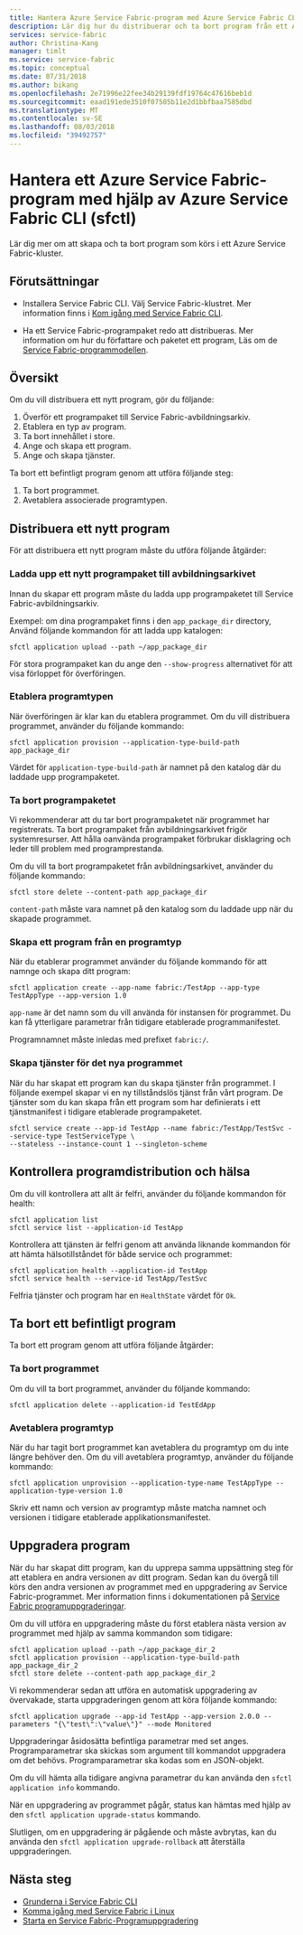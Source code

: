 ```yaml
---
title: Hantera Azure Service Fabric-program med Azure Service Fabric CLI (sfctl)
description: Lär dig hur du distribuerar och ta bort program från ett Azure Service Fabric-kluster med hjälp av Azure Service Fabric CLI
services: service-fabric
author: Christina-Kang
manager: timlt
ms.service: service-fabric
ms.topic: conceptual
ms.date: 07/31/2018
ms.author: bikang
ms.openlocfilehash: 2e71996e22fee34b29139fdf19764c47616beb1d
ms.sourcegitcommit: eaad191ede3510f07505b11e2d1bbfbaa7585dbd
ms.translationtype: MT
ms.contentlocale: sv-SE
ms.lasthandoff: 08/03/2018
ms.locfileid: "39492757"
---
```

# <a name="manage-an-azure-service-fabric-application-by-using-azure-service-fabric-cli-sfctl"></a>Hantera ett Azure Service Fabric-program med hjälp av Azure Service Fabric CLI (sfctl)

Lär dig mer om att skapa och ta bort program som körs i ett Azure Service Fabric-kluster.

## <a name="prerequisites"></a>Förutsättningar

* Installera Service Fabric CLI. Välj Service Fabric-klustret. Mer information finns i [Kom igång med Service Fabric CLI](service-fabric-cli.md).

* Ha ett Service Fabric-programpaket redo att distribueras. Mer information om hur du författare och paketet ett program, Läs om de [Service Fabric-programmodellen](service-fabric-application-model.md).

## <a name="overview"></a>Översikt

Om du vill distribuera ett nytt program, gör du följande:

1. Överför ett programpaket till Service Fabric-avbildningsarkiv.
2. Etablera en typ av program.
3. Ta bort innehållet i store.
4. Ange och skapa ett program.
5. Ange och skapa tjänster.

Ta bort ett befintligt program genom att utföra följande steg:

1. Ta bort programmet.
2. Avetablera associerade programtypen.

## <a name="deploy-a-new-application"></a>Distribuera ett nytt program

För att distribuera ett nytt program måste du utföra följande åtgärder:

### <a name="upload-a-new-application-package-to-the-image-store"></a>Ladda upp ett nytt programpaket till avbildningsarkivet

Innan du skapar ett program måste du ladda upp programpaketet till Service Fabric-avbildningsarkiv.

Exempel: om dina programpaket finns i den `app_package_dir` directory, Använd följande kommandon för att ladda upp katalogen:

```azurecli
sfctl application upload --path ~/app_package_dir
```

För stora programpaket kan du ange den `--show-progress` alternativet för att visa förloppet för överföringen.

### <a name="provision-the-application-type"></a>Etablera programtypen

När överföringen är klar kan du etablera programmet. Om du vill distribuera programmet, använder du följande kommando:

```azurecli
sfctl application provision --application-type-build-path app_package_dir
```

Värdet för `application-type-build-path` är namnet på den katalog där du laddade upp programpaketet.

### <a name="delete-the-application-package"></a>Ta bort programpaketet

Vi rekommenderar att du tar bort programpaketet när programmet har registrerats.  Ta bort programpaket från avbildningsarkivet frigör systemresurser.  Att hålla oanvända programpaket förbrukar disklagring och leder till problem med programprestanda. 

Om du vill ta bort programpaketet från avbildningsarkivet, använder du följande kommando:

```azurecli
sfctl store delete --content-path app_package_dir
```

`content-path` måste vara namnet på den katalog som du laddade upp när du skapade programmet.

### <a name="create-an-application-from-an-application-type"></a>Skapa ett program från en programtyp

När du etablerar programmet använder du följande kommando för att namnge och skapa ditt program:

```azurecli
sfctl application create --app-name fabric:/TestApp --app-type TestAppType --app-version 1.0
```

`app-name` är det namn som du vill använda för instansen för programmet. Du kan få ytterligare parametrar från tidigare etablerade programmanifestet.

Programnamnet måste inledas med prefixet `fabric:/`.

### <a name="create-services-for-the-new-application"></a>Skapa tjänster för det nya programmet

När du har skapat ett program kan du skapa tjänster från programmet. I följande exempel skapar vi en ny tillståndslös tjänst från vårt program. De tjänster som du kan skapa från ett program som har definierats i ett tjänstmanifest i tidigare etablerade programpaketet.

```azurecli
sfctl service create --app-id TestApp --name fabric:/TestApp/TestSvc --service-type TestServiceType \
--stateless --instance-count 1 --singleton-scheme
```

## <a name="verify-application-deployment-and-health"></a>Kontrollera programdistribution och hälsa

Om du vill kontrollera att allt är felfri, använder du följande kommandon för health:

```azurecli
sfctl application list
sfctl service list --application-id TestApp
```

Kontrollera att tjänsten är felfri genom att använda liknande kommandon för att hämta hälsotillståndet för både service och programmet:

```azurecli
sfctl application health --application-id TestApp
sfctl service health --service-id TestApp/TestSvc
```

Felfria tjänster och program har en `HealthState` värdet för `Ok`.

## <a name="remove-an-existing-application"></a>Ta bort ett befintligt program

Ta bort ett program genom att utföra följande åtgärder:

### <a name="delete-the-application"></a>Ta bort programmet

Om du vill ta bort programmet, använder du följande kommando:

```azurecli
sfctl application delete --application-id TestEdApp
```

### <a name="unprovision-the-application-type"></a>Avetablera programtyp

När du har tagit bort programmet kan avetablera du programtyp om du inte längre behöver den. Om du vill avetablera programtyp, använder du följande kommando:

```azurecli
sfctl application unprovision --application-type-name TestAppType --application-type-version 1.0
```

Skriv ett namn och version av programtyp måste matcha namnet och versionen i tidigare etablerade applikationsmanifestet.

## <a name="upgrade-application"></a>Uppgradera program

När du har skapat ditt program, kan du upprepa samma uppsättning steg för att etablera en andra versionen av ditt program. Sedan kan du övergå till körs den andra versionen av programmet med en uppgradering av Service Fabric-programmet. Mer information finns i dokumentationen på [Service Fabric programuppgraderingar](service-fabric-application-upgrade.md).

Om du vill utföra en uppgradering måste du först etablera nästa version av programmet med hjälp av samma kommandon som tidigare:

```azurecli
sfctl application upload --path ~/app_package_dir_2
sfctl application provision --application-type-build-path app_package_dir_2
sfctl store delete --content-path app_package_dir_2
```

Vi rekommenderar sedan att utföra en automatisk uppgradering av övervakade, starta uppgraderingen genom att köra följande kommando:

```azurecli
sfctl application upgrade --app-id TestApp --app-version 2.0.0 --parameters "{\"test\":\"value\"}" --mode Monitored
```

Uppgraderingar åsidosätta befintliga parametrar med set anges. Programparametrar ska skickas som argument till kommandot uppgradera om det behövs. Programparametrar ska kodas som en JSON-objekt.

Om du vill hämta alla tidigare angivna parametrar du kan använda den `sfctl application info` kommando.

När en uppgradering av programmet pågår, status kan hämtas med hjälp av den `sfctl application upgrade-status` kommando.

Slutligen, om en uppgradering är pågående och måste avbrytas, kan du använda den `sfctl application upgrade-rollback` att återställa uppgraderingen.

## <a name="next-steps"></a>Nästa steg

* [Grunderna i Service Fabric CLI](service-fabric-cli.md)
* [Komma igång med Service Fabric i Linux](service-fabric-get-started-linux.md)
* [Starta en Service Fabric-Programuppgradering](service-fabric-application-upgrade.md)
